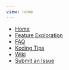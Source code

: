 ```yaml
---
view: none
---
```



- [Home]()
- [Feature Exploration]()
- [FAQ]()
- [Koding Tips]()
- [Wiki](https://github.com/leeolayvar/koding-unofficial/wiki)
- [Submit an Issue](https://github.com/leeolayvar/koding-unofficial/issues/new)